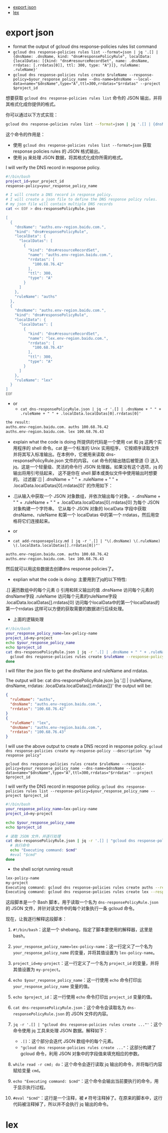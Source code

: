 - [export json](#export-json)
- [lex](#lex)

# export json 
- format the output of gcloud dns response-policies rules list command
- `gcloud dns response-policies rules list --format=json | jq '.[] | {dnsName: .dnsName, kind: "dns#responsePolicyRule", localData: {localDatas: [{kind: "dns#resourceRecordSet", name: .dnsName, rrdatas: [.rrdatas[0]], ttl: 300, type: "A"}]}, ruleName: .ruleName}'`
- `gcloud dns response-policies rules create $ruleName --response-policy=$your_response_policy_name --dns-name=$dnsName --local-data=name="$dnsName",type="A",ttl=300,rrdatas="$rrdatas" --project $project_id`

想要获取 `gcloud dns response-policies rules list` 命令的 JSON 输出，并将其格式化成你提供的格式。

你可以通过以下方式实现：

```bash
gcloud dns response-policies rules list --format=json | jq '.[] | {dnsName: .dnsName, kind: "dns#responsePolicyRule", localData: {localDatas: [{kind: "dns#resourceRecordSet", name: .dnsName, rrdatas: [.rrdatas[0]], ttl: 300, type: "A"}]}, ruleName: .ruleName}'
```

这个命令的作用是：

- 使用 `gcloud dns response-policies rules list --format=json` 获取 response policies rules 的 JSON 格式输出。
- 使用 jq 来处理 JSON 数据，将其格式化成你所需的格式。



I will verify the DNS record in response policy.

```bash
#!/bin/bash
project_id=your_project_id
response-policy=your_response_policy_name

# I will create a DNS record in response policy.
# I will create a json file to define the DNS response policy rules.
# my json file will contain multiple DNS records
cat << EOF > dns-responsePolicyRule.json 

[
  {
    "dnsName": "auths.env-region.baidu.com.",
    "kind": "dns#responsePolicyRule",
    "localData": {
      "localDatas": [
        {
          "kind": "dns#resourceRecordSet",
          "name": "auths.env-region.baidu.com.",
          "rrdatas": [
            "100.68.76.42"
          ],
          "ttl": 300,
          "type": "A"
        }
      ]
    },
    "ruleName": "auths"
  },
  {
    "dnsName": "auths.env-region.baidu.com.",
    "kind": "dns#responsePolicyRule",
    "localData": {
      "localDatas": [
        {
          "kind": "dns#resourceRecordSet",
          "name": "lex.env-region.baidu.com.",
          "rrdatas": [
            "100.68.76.43"
          ],
          "ttl": 300,
          "type": "A"
        }
      ]
    },
    "ruleName": "lex"
  }
]
EOF
```

- or 
  - `cat dns-responsePolicyRule.json | jq -r '.[] | .dnsName + " " + .ruleName + " " + .localData.localDatas[0].rrdatas[0]'`

```bash
the result:
auths.env-region.baidu.com. auths 100.68.76.42
auths.env-region.baidu.com. lex 100.68.76.43
```
- explain what the code is doing
所提供的代码是一个使用 cat 和 jq 这两个实用程序的 shell 命令。cat 是一个标准的 Unix 实用程序，
它按顺序读取文件并将其写入标准输出。在本例中，它被用来读取 dns-responsePolicyRule.json 文件的内容。
cat 命令的输出随后被管道 (|) 送入 jq，这是一个轻量级、灵活的命令行 JSON 处理器。如果没有这个选项，jq 的输出将用引号括起来，
这不是你在 shell 脚本或类似文件中使用输出时想要的。
过滤器'.[] | .dnsName + " " + .ruleName + " " + .localData.localDatas[0].rrdatas[0]' 的作用如下：
- .[]从输入中获取一个 JSON 对象数组，并依次输出每个对象。- .dnsName + " " + .ruleName + " " + .localData.localDatas[0].rrdatas[0] 为每个 JSON 对象构建一个字符串。
它从每个 JSON 对象的 localData 字段中获取 dnsName、ruleName 和第一个 localDatas 中的第一个 rrdatas，然后用空格将它们连接起来。


- or
- `cat add-responsepolicy.md | jq -r '.[] | "\(.dnsName) \(.ruleName) \(.localData.localDatas[].rrdatas[0])"'`

```bash
auths.env-region.baidu.com. auths 100.68.76.42
auths.env-region.baidu.com. lex 100.68.76.43
```
然后就可以用这些数据去创建dns response policies了。

- explian what the code is doing:
主要用到了jq的以下特性:

.[] 遍历数组中的每个元素
\() 引用和转义输出的值
.dnsName 访问每个元素的dnsName字段
.ruleName 访问每个元素的ruleName字段
.localData.localDatas[].rrdatas[0] 访问每个localData中的第一个localDatas的第一个rrdatas
这样可以方便的获取需要的数据进行后续处理。

- 上面的逻辑处理
```bash
#!/bin/bash
your_response_policy_name=lex-policy-name
project_id=my-project
echo $your_response_policy_name
echo $project_id
cat dns-responsePolicyRule.json | jq -r '.[] | .dnsName + " " + .ruleName + " " + .localData.localDatas[0].rrdatas[0]'| while read -r dnsName ruleName rrdatas; do
  gcloud dns response-policies rules create $ruleName --response-policy=$your_response_policy_name --dns-name=$dnsName --local-data=name="$dnsName",type="A",ttl=300,rrdatas="$rrdatas" --project $project_id
done
```

 I will filter the json file to get the dnsName and ruleName and rrdatas.

 The output will be:
cat dns-responsePolicyRule.json |jq '.[] | {ruleName, dnsName, rrdatas: .localData.localDatas[].rrdatas[]}'
 the output will be:
```json
{
  "ruleName": "auths",
  "dnsName": "auths.env-region.baidu.com.",
  "rrdatas": "100.68.76.42"
}
{
  "ruleName": "lex",
  "dnsName": "auths.env-region.baidu.com.",
  "rrdatas": "100.68.76.43"
}
```
 I will use the above output to create a DNS record in response policy.
 `gcloud dns response-policies create my-response-policy --description "my response policy"`

`gcloud dns response-policies rules create $ruleName --response-policy=$your_response_policy_name --dns-name=$dnsName --local-data=name="$dnsName",type="A",ttl=300,rrdatas="$rrdatas" --project $project_id`

 I will verify the DNS record in response policy.
`gcloud dns response-policies rules list --response-policy=$your_response_policy_name --project $project_id`

```bash
#!/bin/bash
your_response_policy_name=lex-policy-name
project_id=my-project

echo $your_response_policy_name
echo $project_id

# 读取 JSON 文件，并逐行处理
cat dns-responsePolicyRule.json | jq -r '.[] | "gcloud dns response-policies rules create \(.ruleName) --response-policy='$your_response_policy_name' --dns-name=\(.dnsName) --local-data=name=\"\(.dnsName)\",type=\"A\",ttl=300,rrdatas=\"\(.localData.localDatas[].rrdatas[])\" --project '$project_id'"' | while read -r cmd; do
  # 执行命令
  echo "Executing command: $cmd"
  #eval "$cmd"
done
```
- the shell script running result
```bash
lex-policy-name
my-project
Executing command: gcloud dns response-policies rules create auths --response-policy=lex-policy-name --dns-name=auths.env-region.baidu.com. --local-data=name="auths.env-region.baidu.com.",type="A",ttl=300,rrdatas="100.68.76.42" --project my-project
Executing command: gcloud dns response-policies rules create lex --response-policy=lex-policy-name --dns-name=auths.env-region.baidu.com. --local-data=name="auths.env-region.baidu.com.",type="A",ttl=300,rrdatas="100.68.76.43" --project my-project
```


这段脚本是一个 Bash 脚本，用于读取一个名为 `dns-responsePolicyRule.json` 的 JSON 文件，并针对该文件中的每个对象执行一条 gcloud 命令。

现在，让我逐行解释这段脚本：

1. `#!/bin/bash`：这是一个 shebang，指定了脚本要使用的解释器，这里是 bash。

2. `your_response_policy_name=lex-policy-name`：这一行定义了一个名为 `your_response_policy_name` 的变量，并将其值设置为 `lex-policy-name`。

3. `project_id=my-project`：这一行定义了一个名为 `project_id` 的变量，并将其值设置为 `my-project`。

4. `echo $your_response_policy_name`：这一行使用 `echo` 命令打印出 `your_response_policy_name` 变量的值。

5. `echo $project_id`：这一行使用 `echo` 命令打印出 `project_id` 变量的值。

6. `cat dns-responsePolicyRule.json`：这个命令会读取名为 `dns-responsePolicyRule.json` 的 JSON 文件的内容。

7. `jq -r '.[] | "gcloud dns response-policies rules create ..."'`：这个命令使用 jq 工具来处理 JSON 数据。解释如下：

   - `.[]`：这个部分会迭代 JSON 数组中的每个元素。
   - `"gcloud dns response-policies rules create ..."`：这部分构建了 gcloud 命令，利用 JSON 对象中的字段值来填充相应的参数。

8. `while read -r cmd; do`：这个命令会逐行读取 jq 输出的命令，并将每行内容赋给变量 `cmd`。

9. `echo "Executing command: $cmd"`：这个命令会输出当前要执行的命令，用于显示执行过程。

10. `#eval "$cmd"`：这行是一个注释，被 `#` 符号注释掉了。在原来的脚本中，这行代码被注释掉了，所以并不会执行 jq 输出的命令。




# lex
